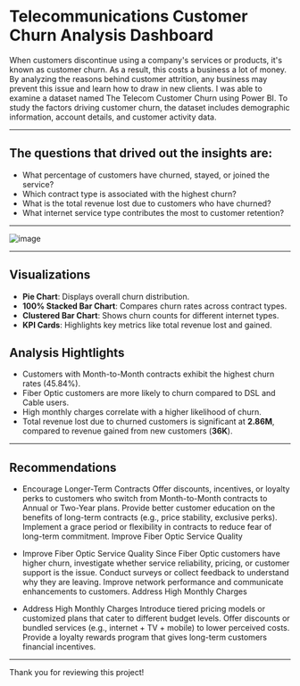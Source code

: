# Telecommunications Customer Churn Analysis Dashboard

When customers discontinue using a company's services or products, it's known as customer churn. As a result, this costs a business a lot of money. By analyzing the reasons behind customer attrition, any business may prevent this issue and learn how to draw in new clients. I was able to examine a dataset named The Telecom Customer Churn using Power BI. To study the factors driving customer churn, the dataset includes demographic information, account details, and customer activity data. 

---

## The questions that drived out the insights are:

* What percentage of customers have churned, stayed, or joined the service?
* Which contract type is associated with the highest churn?
* What is the total revenue lost due to customers who have churned?
* What internet service type contributes the most to customer retention?

---

![image](https://github.com/user-attachments/assets/ce1ad89b-93d0-445a-9e1e-564e921daf91)

---

## Visualizations
- **Pie Chart**: Displays overall churn distribution.
- **100% Stacked Bar Chart**: Compares churn rates across contract types.
- **Clustered Bar Chart**: Shows churn counts for different internet types.
- **KPI Cards**: Highlights key metrics like total revenue lost and gained.

## Analysis Hightlights

- Customers with Month-to-Month contracts exhibit the highest churn rates (45.84%).
- Fiber Optic customers are more likely to churn compared to DSL and Cable users.
- High monthly charges correlate with a higher likelihood of churn.
- Total revenue lost due to churned customers is significant at **2.86M**, compared to revenue gained from new customers (**36K**).

---
## Recommendations 

- Encourage Longer-Term Contracts
Offer discounts, incentives, or loyalty perks to customers who switch from Month-to-Month contracts to Annual or Two-Year plans.
Provide better customer education on the benefits of long-term contracts (e.g., price stability, exclusive perks).
Implement a grace period or flexibility in contracts to reduce fear of long-term commitment.
Improve Fiber Optic Service Quality

- Improve Fiber Optic Service Quality
Since Fiber Optic customers have higher churn, investigate whether service reliability, pricing, or customer support is the issue.
Conduct surveys or collect feedback to understand why they are leaving.
Improve network performance and communicate enhancements to customers.
Address High Monthly Charges

- Address High Monthly Charges
Introduce tiered pricing models or customized plans that cater to different budget levels.
Offer discounts or bundled services (e.g., internet + TV + mobile) to lower perceived costs.
Provide a loyalty rewards program that gives long-term customers financial incentives.

---

Thank you for reviewing this project!


